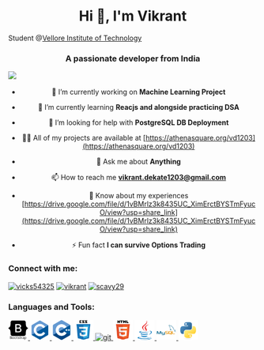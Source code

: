 <h1 align="center">Hi 👋, I'm Vikrant</h1>
<h align="center">Student @<a href="https://chennai.vit.ac.in/">Vellore Institute of Technology</a>
<h3 align="center">A passionate developer from India</h3>
<img src="http://so-development.org/wp-content/uploads/2021/11/full-stack-development.gif">

<!-- ![GitHub stats](https://github-readme-stats.vercel.app/api?username=vikrant&theme=dark&show_icons=true) -->

- 🔭 I’m currently working on **Machine Learning Project**

- 🌱 I’m currently learning **Reacjs and alongside practicing DSA**


- 🤝 I’m looking for help with **PostgreSQL DB Deployment**

- 👨‍💻 All of my projects are available at [https://athenasquare.org/vd1203](https://athenasquare.org/vd1203)

- 💬 Ask me about **Anything**

- 📫 How to reach me **vikrant.dekate1203@gmail.com**

- 📄 Know about my experiences [https://drive.google.com/file/d/1vBMrlz3k8435UC_XimErctBYSTmFyucO/view?usp=share_link](https://drive.google.com/file/d/1vBMrlz3k8435UC_XimErctBYSTmFyucO/view?usp=share_link)

- ⚡ Fun fact **I can survive Options Trading**

<h3 align="left">Connect with me:</h3>
<p align="left">
<a href="https://twitter.com/vicks54325" target="blank"><img align="center" src="https://raw.githubusercontent.com/rahuldkjain/github-profile-readme-generator/master/src/images/icons/Social/twitter.svg" alt="vicks54325" height="30" width="40" /></a>
<a href="https://linkedin.com/in/vikrant" target="blank"><img align="center" src="https://raw.githubusercontent.com/rahuldkjain/github-profile-readme-generator/master/src/images/icons/Social/linked-in-alt.svg" alt="vikrant" height="30" width="40" /></a>
<a href="https://www.leetcode.com/scavy29" target="blank"><img align="center" src="https://raw.githubusercontent.com/rahuldkjain/github-profile-readme-generator/master/src/images/icons/Social/leet-code.svg" alt="scavy29" height="30" width="40" /></a>
</p>

<h3 align="left">Languages and Tools:</h3>
<p align="left"> <a href="https://getbootstrap.com" target="_blank" rel="noreferrer"> <img src="https://raw.githubusercontent.com/devicons/devicon/master/icons/bootstrap/bootstrap-plain-wordmark.svg" alt="bootstrap" width="40" height="40"/> </a> <a href="https://www.cprogramming.com/" target="_blank" rel="noreferrer"> <img src="https://raw.githubusercontent.com/devicons/devicon/master/icons/c/c-original.svg" alt="c" width="40" height="40"/> </a> <a href="https://www.w3schools.com/cpp/" target="_blank" rel="noreferrer"> <img src="https://raw.githubusercontent.com/devicons/devicon/master/icons/cplusplus/cplusplus-original.svg" alt="cplusplus" width="40" height="40"/> </a> <a href="https://www.w3schools.com/css/" target="_blank" rel="noreferrer"> <img src="https://raw.githubusercontent.com/devicons/devicon/master/icons/css3/css3-original-wordmark.svg" alt="css3" width="40" height="40"/> </a> <a href="https://git-scm.com/" target="_blank" rel="noreferrer"> <img src="https://www.vectorlogo.zone/logos/git-scm/git-scm-icon.svg" alt="git" width="40" height="40"/> </a> <a href="https://www.w3.org/html/" target="_blank" rel="noreferrer"> <img src="https://raw.githubusercontent.com/devicons/devicon/master/icons/html5/html5-original-wordmark.svg" alt="html5" width="40" height="40"/> </a> <a href="https://www.java.com" target="_blank" rel="noreferrer"> <img src="https://raw.githubusercontent.com/devicons/devicon/master/icons/java/java-original.svg" alt="java" width="40" height="40"/> </a> <a href="https://www.mysql.com/" target="_blank" rel="noreferrer"> <img src="https://raw.githubusercontent.com/devicons/devicon/master/icons/mysql/mysql-original-wordmark.svg" alt="mysql" width="40" height="40"/> </a> <a href="https://www.python.org" target="_blank" rel="noreferrer"> <img src="https://raw.githubusercontent.com/devicons/devicon/master/icons/python/python-original.svg" alt="python" width="40" height="40"/> </a> </p>

